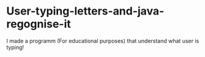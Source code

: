 # User-typing-letters-and-java-regognise-it
I made a programm (For educational purposes) that understand what user is typing!
